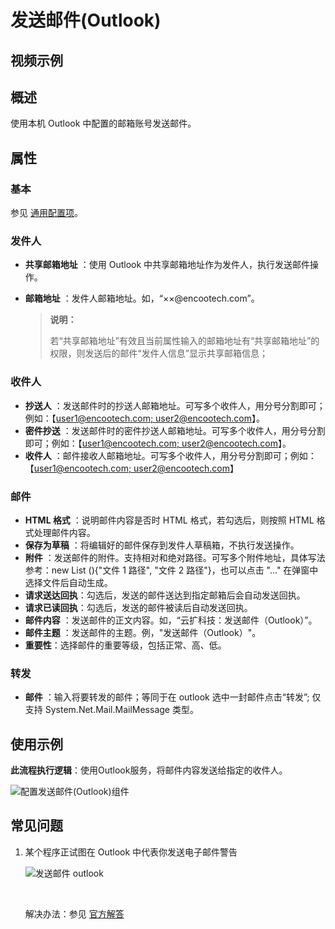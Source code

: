 # 发送邮件(Outlook)

## 视频示例

## 概述

使用本机 Outlook 中配置的邮箱账号发送邮件。

## 属性

### 基本

参见 [通用配置项](../Appendix/CommonConfigurationItems.md)。

### 发件人

- **共享邮箱地址** ：使用 Outlook 中共享邮箱地址作为发件人，执行发送邮件操作。
- **邮箱地址** ：发件人邮箱地址。如，“××@encootech.com”。

   >**说明：**
   >
   >若“共享邮箱地址”有效且当前属性输入的邮箱地址有“共享邮箱地址”的权限，则发送后的邮件“发件人信息”显示共享邮箱信息；

### 收件人

- **抄送人** ：发送邮件时的抄送人邮箱地址。可写多个收件人，用分号分割即可；例如：【[user1@encootech.com; user2@encootech.com](mailto:user1@encootech.com;%20user2@encootech.com)】。
- **密件抄送** ：发送邮件时的密件抄送人邮箱地址。可写多个收件人，用分号分割即可；例如：【[user1@encootech.com; user2@encootech.com](mailto:user1@encootech.com;%20user2@encootech.com)】。
- **收件人** ：邮件接收人邮箱地址。可写多个收件人，用分号分割即可；例如：【[user1@encootech.com; user2@encootech.com](mailto:user1@encootech.com;%20user2@encootech.com)】

### 邮件

- **HTML 格式** ：说明邮件内容是否时 HTML 格式，若勾选后，则按照 HTML 格式处理邮件内容。
- **保存为草稿** ：将编辑好的邮件保存到发件人草稿箱，不执行发送操作。
- **附件** ：发送邮件的附件。支持相对和绝对路径。可写多个附件地址，具体写法参考：new List <string>(){"文件 1 路径", "文件 2 路径"}，也可以点击 "..." 在弹窗中选择文件后自动生成。
- **请求送达回执**：勾选后，发送的邮件送达到指定邮箱后会自动发送回执。
- **请求已读回执**：勾选后，发送的邮件被读后自动发送回执。
- **邮件内容** ：发送邮件的正文内容。如，“云扩科技：发送邮件（Outlook）”。
- **邮件主题** ：发送邮件的主题。例，"发送邮件（Outlook）"。
- **重要性**：选择邮件的重要等级，包括正常、高、低。

### 转发

- **邮件** ：输入将要转发的邮件；等同于在 outlook 选中一封邮件点击“转发”; 仅支持 System.Net.Mail.MailMessage 类型。

## 使用示例

**此流程执行逻辑**：使用Outlook服务，将邮件内容发送给指定的收件人。

![配置发送邮件(Outlook)组件](https://docimages.blob.core.chinacloudapi.cn/images/Activities/SendOutlookMail2020122202.png)

## 常见问题

1. 某个程序正试图在 Outlook 中代表你发送电子邮件警告 <br>

   ![发送邮件 outlook](https://docimages.blob.core.chinacloudapi.cn/images/Activities/sendoutlookmail20201204.png)

   <br>

   解决办法：参见 [官方解答](https://docs.microsoft.com/zh-cn/outlook/troubleshoot/security/a-program-is-trying-to-send-an-email-message-on-your-behalf)
